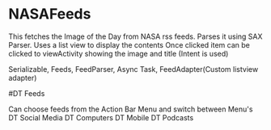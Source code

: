 # NASAFeeds
This fetches the Image of the Day from NASA rss feeds.
Parses it using SAX Parser.
Uses a list view to display the contents
Once clicked item can be clicked to viewActivity showing the image and title (Intent is used)

Serializable, Feeds, FeedParser, Async Task, FeedAdapter(Custom listview adapter)

#DT Feeds

Can choose feeds from the Action Bar Menu and switch between Menu's
DT Social Media
DT Computers
DT Mobile
DT Podcasts
